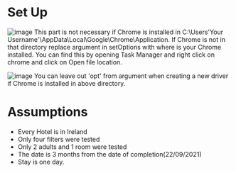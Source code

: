 # Set Up
![image](https://user-images.githubusercontent.com/65129846/134360850-48ee7e4f-9c62-4752-84a3-a5c6f35dba0a.png)
This part is not necessary if Chrome is installed in C:\Users\'Your Username'\AppData\Local\Google\Chrome\Application.
If Chrome is not in that directory replace argument in setOptions with where is your Chrome installed. You can find this by opening Task Manager and right click on chrome and click on Open file location.


![image](https://user-images.githubusercontent.com/65129846/134362086-5471cc09-af67-4a9f-9881-84377bc1fcca.png)
You can leave out 'opt' from argument when creating a new driver if Chrome is installed in above directory.

# Assumptions
- Every Hotel is in Ireland
- Only four filters were tested
- Only 2 adults and 1 room were tested
- The date is 3 months from the date of completion(22/09/2021)
- Stay is one day.
